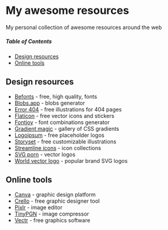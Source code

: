 # My awesome resources
My personal collection of awesome resources around the web

##### Table of Contents  
- [Design resources](#design-resources)
- [Online tools](#online-tools)

## Design resources
- [Befonts](https://befonts.com) - free, high quality, fonts
- [Blobs.app](https://blobs.app) - blobs generator
- [Error 404](https://error404.fun) - free illustrations for 404 pages
- [Flaticon](https://www.flaticon.com) - free vector icons and stickers
- [Fontjoy](https://fontjoy.com) - font combinations generator
- [Gradient magic](https://www.gradientmagic.com) - gallery of CSS gradients
- [Logoipsum](https://logoipsum.com) - free placeholder logos
- [Storyset](https://storyset.com) - free customizable illustrations
- [Streamline icons](https://app.streamlinehq.com/icons) - icon collections
- [SVG porn](https://svgporn.com) - vector logos
- [World vector logo](https://worldvectorlogo.com) - popular brand SVG logos

## Online tools
- [Canva](https://www.canva.com/it_it/) - graphic design platform
- [Crello](https://crello.com) - free graphic designer tool
- [Pixlr](https://pixlr.com/it/editor/) - image editor
- [TinyPGN](https://tinypng.com) - image compressor
- [Vectr](https://vectr.com) - free graphics software
